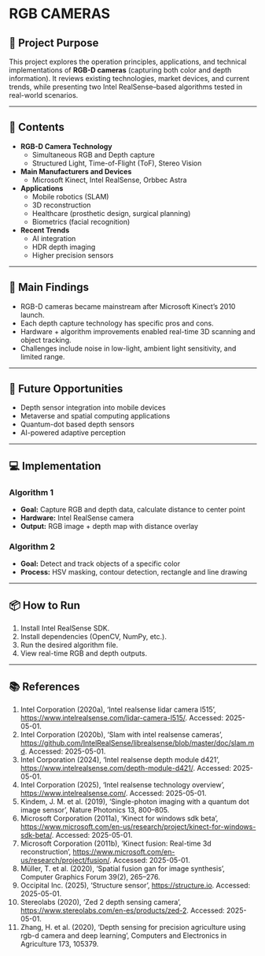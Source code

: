 # RGB CAMERAS

## 📌 Project Purpose
This project explores the operation principles, applications, and technical implementations of **RGB-D cameras** (capturing both color and depth information). It reviews existing technologies, market devices, and current trends, while presenting two Intel RealSense–based algorithms tested in real-world scenarios.

---

## 📖 Contents
- **RGB-D Camera Technology**
  - Simultaneous RGB and Depth capture
  - Structured Light, Time-of-Flight (ToF), Stereo Vision
- **Main Manufacturers and Devices**
  - Microsoft Kinect, Intel RealSense, Orbbec Astra
- **Applications**
  - Mobile robotics (SLAM)
  - 3D reconstruction
  - Healthcare (prosthetic design, surgical planning)
  - Biometrics (facial recognition)
- **Recent Trends**
  - AI integration
  - HDR depth imaging
  - Higher precision sensors

---

## 🔬 Main Findings
- RGB-D cameras became mainstream after Microsoft Kinect’s 2010 launch.
- Each depth capture technology has specific pros and cons.
- Hardware + algorithm improvements enabled real-time 3D scanning and object tracking.
- Challenges include noise in low-light, ambient light sensitivity, and limited range.

---

## 🚀 Future Opportunities
- Depth sensor integration into mobile devices
- Metaverse and spatial computing applications
- Quantum-dot based depth sensors
- AI-powered adaptive perception

---

## 💻 Implementation
### Algorithm 1
- **Goal:** Capture RGB and depth data, calculate distance to center point  
- **Hardware:** Intel RealSense camera  
- **Output:** RGB image + depth map with distance overlay  

### Algorithm 2
- **Goal:** Detect and track objects of a specific color  
- **Process:** HSV masking, contour detection, rectangle and line drawing  

---

## 📦 How to Run
1. Install Intel RealSense SDK.  
2. Install dependencies (OpenCV, NumPy, etc.).  
3. Run the desired algorithm file.  
4. View real-time RGB and depth outputs.

---

## 📚 References
1. Intel Corporation (2020a), ‘Intel realsense lidar camera l515’, https://www.intelrealsense.com/lidar-camera-l515/. Accessed: 2025-05-01.  
2. Intel Corporation (2020b), ‘Slam with intel realsense cameras’, https://github.com/IntelRealSense/librealsense/blob/master/doc/slam.md. Accessed: 2025-05-01.  
3. Intel Corporation (2024), ‘Intel realsense depth module d421’, https://www.intelrealsense.com/depth-module-d421/. Accessed: 2025-05-01.  
4. Intel Corporation (2025), ‘Intel realsense technology overview’, https://www.intelrealsense.com/. Accessed: 2025-05-01.  
5. Kindem, J. M. et al. (2019), ‘Single-photon imaging with a quantum dot image sensor’, Nature Photonics 13, 800–805.  
6. Microsoft Corporation (2011a), ‘Kinect for windows sdk beta’, https://www.microsoft.com/en-us/research/project/kinect-for-windows-sdk-beta/. Accessed: 2025-05-01.  
7. Microsoft Corporation (2011b), ‘Kinect fusion: Real-time 3d reconstruction’, https://www.microsoft.com/en-us/research/project/fusion/. Accessed: 2025-05-01.  
8. Müller, T. et al. (2020), ‘Spatial fusion gan for image synthesis’, Computer Graphics Forum 39(2), 265–276.  
9. Occipital Inc. (2025), ‘Structure sensor’, https://structure.io. Accessed: 2025-05-01.  
10. Stereolabs (2020), ‘Zed 2 depth sensing camera’, https://www.stereolabs.com/en-es/products/zed-2. Accessed: 2025-05-01.  
11. Zhang, H. et al. (2020), ‘Depth sensing for precision agriculture using rgb-d camera and deep learning’, Computers and Electronics in Agriculture 173, 105379.  
